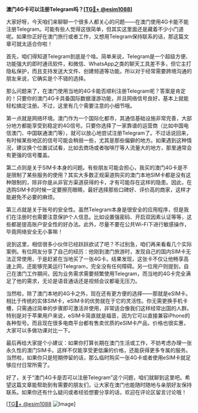 **澳门4G卡可以注册Telegram吗？[[TG💪+ @esim1088](https://t.me/s/esim1088)]**

大家好呀，今天咱们来聊聊一个很多人都关心的问题——在澳门使用4G卡能不能注册Telegram。可能有些人觉得这很简单，但其实这里面还是藏着不少小门道呢。如果你正好在澳门旅行或者工作，又想用Telegram保持联系的话，那这篇文章可就太适合你啦！

首先，咱们得知道Telegram到底是个啥。简单来说，Telegram是一个超级方便、功能强大的即时通讯软件，和微信、WhatsApp之类的聊天工具差不多，但它主打隐私保护，而且支持发送大文件、创建频道等功能。所以对于经常需要跨境沟通的朋友来说，它确实是个不错的选择。

那么问题来了，在澳门使用当地的4G卡能否顺利注册Telegram呢？答案是肯定的！只要你的澳门4G卡具备国际数据漫游功能，并且网络信号良好，基本上就能轻松搞定注册。不过，这里有几个需要注意的小细节哦。

第一点就是网络环境。澳门作为一个国际化都市，其通信基础设施非常完善，大部分地方都能享受到稳定的4G信号。只要你选择了一家靠谱的运营商（比如中国电信澳门、中国联通澳门等），就可以放心地尝试注册Telegram了。不过话说回来，有时候某些地区的信号可能会稍弱一些，尤其是那些偏僻的地方。如果遇到这种情况，建议换个位置试试看，比如去商场或者咖啡厅等人流量大的地方，那里通常会有更强的信号覆盖。

第二点则是关于SIM卡本身的问题。有些朋友可能会担心，我买的澳门4G卡是不是限制了某些服务的使用？其实大多数正规渠道购买的澳门本地SIM卡都是没有这种限制的，除非你是从非官方渠道获得的卡，才有可能存在这样的隐患。因此，在选购SIM卡的时候一定要擦亮眼睛，最好选择那些口碑好、评价高的商家，这样才能避免不必要的麻烦。

第三点就是关于账号的安全性。虽然Telegram本身是很安全的应用程序，但是我们在注册时也需要注意保护个人信息。比如设置强密码、开启双因素认证等等，这些都是提高账户安全性的好办法。此外，尽量不要在公共Wi-Fi下进行敏感操作，毕竟网络安全无小事嘛！

说到这里，相信很多小伙伴已经跃跃欲试了吧？不过别急，咱们再来看看几个实际案例。有位网友分享了自己的经历：他刚到澳门旅游时，发现自己的国内SIM卡无法正常使用，于是赶紧在当地买了一张4G卡。结果发现，这张卡不仅让他畅享高速上网，还能够完美运行Telegram，完全没有任何障碍。另一位用户则提到，自己在澳门工作期间，因为业务需求需要频繁使用Telegram，而当地的4G卡完全满足了他的需求，无论是语音通话还是视频会议都毫无压力。

当然啦，除了澳门本地的4G卡之外，现在还有更方便的选择——那就是eSIM卡。相比于传统的实体SIM卡，eSIM卡的优势就在于它的灵活性。你无需更换手机卡槽，只需通过简单的步骤即可激活并使用，非常适合像我们这样经常出国的人群。特别是对于苹果用户来说，eSIM卡简直就是福音，因为它可以直接兼容iPhone的各种型号。而且现在很多电商平台都有售卖优质的eSIM卡产品，价格也很实惠，大家可以多做功课对比一下。

最后再给大家提个小建议：如果你打算长期在澳门生活或工作，不妨考虑办理一张永久性的澳门SIM卡。这样不仅能享受更低廉的价格，还能获得更多专属的服务。当然啦，如果你只是短期停留的话，那么临时购买一张4G卡或者使用eSIM卡就足够应付日常所需了。

好了，关于“澳门4G卡是否可以注册Telegram”这个问题，咱们就聊到这里吧。希望这篇文章能帮助到有需要的朋友们，让大家在澳门也能随时随地与亲朋好友保持联系。如果你还有什么疑问或者经验想要分享的话，欢迎在评论区留言讨论哦！

[[TG💪+ @esim1088](https://t.me/s/esim1088) ![Image](https://i.postimg.cc/4NQfJmqS/Snipaste-2025-05-13-00-14-12.png)]